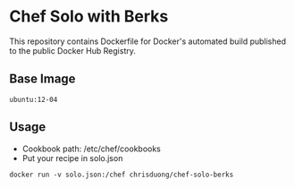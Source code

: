 # Chef Solo with Berks

This repository contains Dockerfile  for Docker's automated build published to the public Docker Hub Registry.

## Base Image
` ubuntu:12-04
`
## Usage
- Cookbook path: /etc/chef/cookbooks
- Put your recipe in solo.json

`
 docker run -v solo.json:/chef chrisduong/chef-solo-berks
`